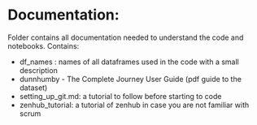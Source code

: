 # Documentation: 
Folder contains all documentation needed to understand the code and notebooks. Contains: 
- df_names : names of all dataframes used in the code with a small description
- dunnhumby - The Complete Journey User Guide (pdf guide to the dataset)
- setting_up_git.md: a tutorial to follow before starting to code
- zenhub_tutorial: a tutorial of zenhub in case you are not familiar with scrum 
